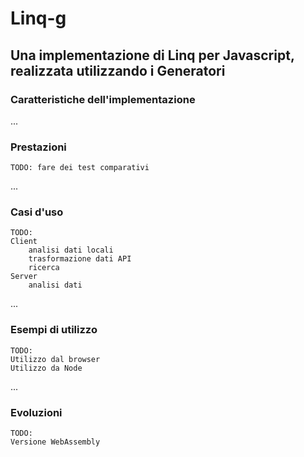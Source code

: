 
# Linq-g

## Una implementazione di Linq per Javascript, realizzata utilizzando i Generatori


### Caratteristiche dell'implementazione

...

### Prestazioni

    TODO: fare dei test comparativi

...

### Casi d'uso

    TODO:  
    Client
        analisi dati locali  
        trasformazione dati API 
        ricerca 
    Server  
        analisi dati
...

### Esempi di utilizzo

    TODO:  
    Utilizzo dal browser
    Utilizzo da Node
...

### Evoluzioni

    TODO:
    Versione WebAssembly